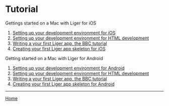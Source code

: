 # Tutorial

Gettings started on a Mac with Liger for iOS

1. [Setting up your development environment for iOS]()
1. [Setting up your development environment for HTML development]()
1. [Writing a your first Liger app, the BBC tutorial]()
1. [Creating your first Liger app skeleton for iOS]()

Getting started on a Mac with Liger for Android

1. [Setting up your development environment for Android]()
1. [Setting up your development environment for HTML development]()
1. [Writing a your first Liger app, the BBC tutorial]()
1. [Creating your first Liger app skeleton for Android]()

---

[Home](../..)
